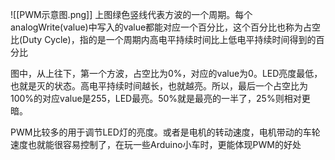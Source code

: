 ![[PWM示意图.png]]
上图绿色竖线代表方波的一个周期。每个analogWrite(value)中写入的value都能对应一个百分比，这个百分比也称为占空比(Duty Cycle)，指的是一个周期内高电平持续时间比上低电平持续时间得到的百分比

图中，从上往下，第一个方波，占空比为0%，对应的value为0。LED亮度最低，也就是灭的状态。高电平持续时间越长，也就越亮。所以，最后一个占空比为100%的对应value是255，LED最亮。50%就是最亮的一半了，25%则相对更暗。

PWM比较多的用于调节LED灯的亮度。或者是电机的转动速度，电机带动的车轮速度也就能很容易控制了，在玩一些Arduino小车时，更能体现PWM的好处